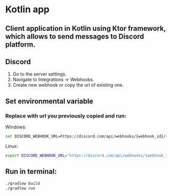 # Kotlin app
## Client application in Kotlin using Ktor framework, which allows to send messages to Discord platform.

## Discord
1. Go to the server settings.
2. Navigate to Integrations -> Webhooks.
3. Create new webhook or copy the url of existing one.

## Set environmental variable
### Replace with url you previously copied and run:
Windows:
```bash
set DISCORD_WEBHOOK_URL=https://discord.com/api/webhooks/{webhook_id}/{webhook_token}
```
Linux:
```bash
export DISCORD_WEBHOOK_URL="https://discord.com/api/webhooks/{webhook_id}/{webhook_token}"
```

## Run in terminal:
```bash
./gradlew build
./gradlew run
```

